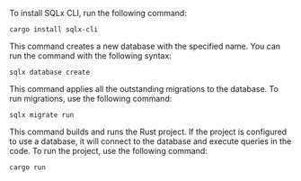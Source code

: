 To install SQLx CLI, run the following command:

```
cargo install sqlx-cli
```

This command creates a new database with the specified name. You can run the command with the following syntax:

```
sqlx database create
```


This command applies all the outstanding migrations to the database. 
To run migrations, use the following command:

```
sqlx migrate run
```

This command builds and runs the Rust project. If the project is configured to use a database, it will connect to the database and execute queries in the code. To run the project, use the following command:

```
cargo run
``` 
